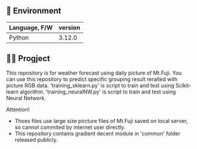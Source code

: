 ## 🌱 Environment

<!-- 言語、フレームワーク、ミドルウェア、インフラの一覧とバージョンを記載 -->

| Language, F/W  | version |
| --------------------- | ---------- |
| Python                | 3.12.0     |

## 🏃‍♀️ Progject
This repository is for weather forecast using daily picture of Mt.Fuji.
You can use this repository to predict specific grouping result reralted with picture RGB data.
'training_sklearn.py' is script to train and test using Scikit-learn algorithm.
'training_neuralNW.py' is script to train and test using Neural Network.

Attention!
- Thoes files use large size pircture files of Mt.Fuji saved on local server, 
so cannot commited by internet user directly.
- This repository contains gradient decent module in 'common' folder released publicly.
